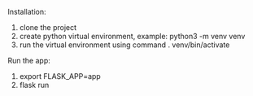 Installation:
1. clone the project
2. create python virtual environment, example: python3 -m venv venv
3. run the virtual environment using command . venv/bin/activate

Run the app:
1. export FLASK_APP=app
2. flask run